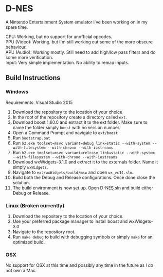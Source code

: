 # D-NES

A Nintendo Entertainment System emulator I've been working on in my spare time.

CPU: Working, but no support for unofficial opcodes.  
PPU (Video): Working, but I'm still working out some of the more obscure behaviour.  
APU (Audio): Working mostly. Still need to add high/low pass filters and do some more verification.  
Input: Very simple implementation. No ability to remap inputs.  

## Build Instructions
### Windows

Requirements: Visual Studio 2015

1. Download the repository to the location of your choice.
2. In the root of the repository create a directory called `ext`.
3. Download boost 1.60.0 and extract it to the ext folder. Make sure to name the folder simply `boost` with no version number.
4. Open a Command Prompt and navigate to `ext/boost`
5. Run `bootstrap.bat`
6. Run `b2.exe toolset=msvc variant=debug link=static --with-system --with-filesystem --with-chrono --with-iostreams`
7. Run `b2.exe toolset=msvc variant=release link=static --with-system --with-filesystem --with-chrono --with-iostreams`
8. Download wxWidgets-3.1.0 and extract it to the externals folder. Name it simply `wxWidgets`.
9. Navigate to `ext/wxWidgets/build/msw` and open `wx_vc14.sln`.
10. Build both the Debug and Release configurations. Once done close the solution.
11. The build environment is now set up. Open D-NES.sln and build either Debug or Release.

### Linux (Broken currently)

1. Download the repository to the location of your choice.
2. Use your preferred package manager to install boost and wxWidgets-3.0
3. Navigate to the repository root.
4. Run `make debug` to build with debugging symbols or simply `make` for an optimized build.

### OSX

No support for OSX at this time and possibly any time in the future as I do not own a Mac.

